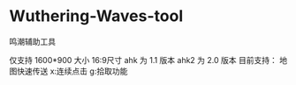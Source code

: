 # Wuthering-Waves-tool
鸣潮辅助工具

仅支持 1600*900 大小 16:9尺寸
ahk 为 1.1 版本
ahk2 为 2.0 版本
目前支持：
地图快速传送
x:连续点击
g:拾取功能
